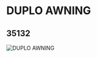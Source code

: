 # DUPLO AWNING
## 35132
![DUPLO AWNING](https://lc-www-live-s.legocdn.com/media/bricks/5/2/6201622.jpg)